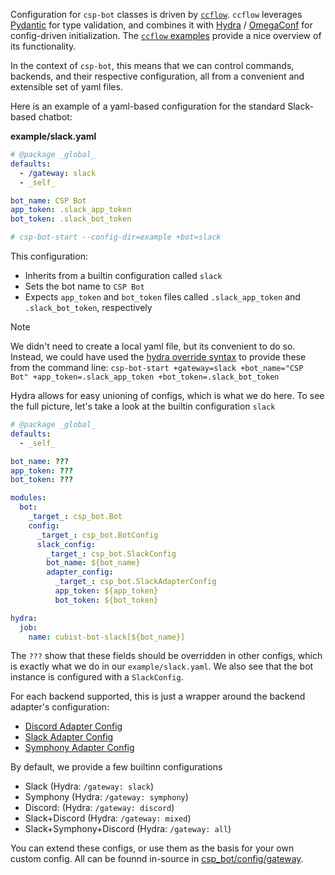 Configuration for `csp-bot` classes is driven by [`ccflow`](https://github.com/Point72/ccflow).
`ccflow` leverages [Pydantic](https://docs.pydantic.dev/latest/) for type validation, and combines it with [Hydra](https://hydra.cc/) / [OmegaConf](https://omegaconf.readthedocs.io/en/2.3_branch/) for config-driven initialization.
The [`ccflow` examples](https://github.com/Point72/ccflow/wiki/First-Steps) provide a nice overview of its functionality.

In the context of `csp-bot`, this means that we can control commands, backends, and their respective configuration, all from a convenient and extensible set of yaml files.

Here is an example of a yaml-based configuration for the standard Slack-based chatbot:

**example/slack.yaml**

```yaml
# @package _global_
defaults:
  - /gateway: slack
  - _self_

bot_name: CSP Bot
app_token: .slack_app_token
bot_token: .slack_bot_token

# csp-bot-start --config-dir=example +bot=slack
```

This configuration:

- Inherits from a builtin configuration called `slack`
- Sets the bot name to `CSP Bot`
- Expects `app_token` and `bot_token` files called `.slack_app_token` and `.slack_bot_token`, respectively

> [!NOTE]
>
> We didn't need to create a local yaml file, but its convenient to do so.
> Instead, we could have used the [hydra override syntax](https://hydra.cc/docs/advanced/override_grammar/basic/) to provide these from the command line:
> `csp-bot-start +gateway=slack +bot_name="CSP Bot" +app_token=.slack_app_token +bot_token=.slack_bot_token`

Hydra allows for easy unioning of configs, which is what we do here.
To see the full picture, let's take a look at the builtin configuration `slack`

```yaml
# @package _global_
defaults:
  - _self_

bot_name: ???
app_token: ???
bot_token: ???

modules:
  bot:
    _target_: csp_bot.Bot
    config:
      _target_: csp_bot.BotConfig
      slack_config:
        _target_: csp_bot.SlackConfig
        bot_name: ${bot_name}
        adapter_config:
          _target_: csp_bot.SlackAdapterConfig
          app_token: ${app_token}
          bot_token: ${bot_token}

hydra:
  job:
    name: cubist-bot-slack[${bot_name}]
```

The `???` show that these fields should be overridden in other configs, which is exactly what we do in our `example/slack.yaml`.
We also see that the bot instance is configured with a `SlackConfig`.

For each backend supported, this is just a wrapper around the backend adapter's configuration:

- [Discord Adapter Config](https://github.com/timkpaine/csp-adapter-discord/wiki/Setup)
- [Slack Adapter Config](https://github.com/Point72/csp-adapter-slack/wiki/Setup)
- [Symphony Adapter Config](https://github.com/Point72/csp-adapter-symphony/wiki/Setup)

By default, we provide a few builtinn configurations

- Slack (Hydra: `/gateway: slack`)
- Symphony (Hydra: `/gateway: symphony`)
- Discord: (Hydra: `/gateway: discord`)
- Slack+Discord (Hydra: `/gateway: mixed`)
- Slack+Symphony+Discord (Hydra: `/gateway: all`)

You can extend these configs, or use them as the basis for your own custom config.
All can be founnd in-source in [csp_bot/config/gateway](https://github.com/Point72/csp-bot/tree/main/csp_bot/config/gateway).
